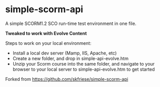 # simple-scorm-api

A simple SCORM1.2 SCO run-time test environment in one file.

**Tweaked to work with Evolve Content**

Steps to work on your local environment:

- Install a local dev server (Mamp, IIS, Apache, etc)
- Create a new folder, and drop in simple-api-evolve.htm
- Unzip your Scorm course into the same folder, and navigate to your browser to your local server to simple-api-evolve.htm to get started

Forked from https://github.com/skfriese/simple-scorm-api